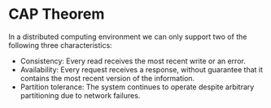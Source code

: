 # CAP Theorem

In a  distributed computing environment  we can only support two of the following three characteristics:

- Consistency: Every read receives the most recent write or an error.
- Availability: Every request receives a response, without guarantee that it contains the most recent version of the information.
- Partition tolerance: The system continues to operate despite arbitrary partitioning due to network failures.

